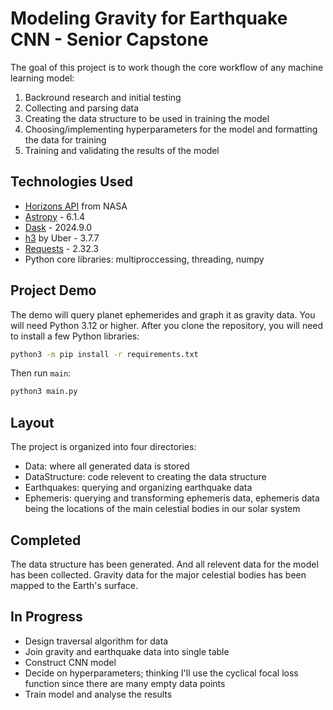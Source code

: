 # Modeling Gravity for Earthquake CNN - Senior Capstone
The goal of this project is to work though the core workflow of any machine learning model:
1. Backround research and initial testing
2. Collecting and parsing data
3. Creating the data structure to be used in training the model
4. Choosing/implementing hyperparameters for the model and formatting the data for training
5. Training and validating the results of the model
## Technologies Used
* [Horizons API](https://ssd.jpl.nasa.gov/horizons/) from NASA
* [Astropy](https://www.astropy.org/) - 6.1.4
* [Dask](https://www.dask.org/) - 2024.9.0
* [h3](https://h3geo.org/) by Uber - 3.7.7
* [Requests](https://pypi.org/project/requests/) - 2.32.3
* Python core libraries: multiproccessing, threading, numpy
## Project Demo
The demo will query planet ephemerides and graph it as gravity data. You will need Python 3.12 or higher. After you clone the repository, you will need to install a few Python libraries:
```bash
python3 -m pip install -r requirements.txt
```
Then run `main`:
```bash
python3 main.py
```
## Layout
The project is organized into four directories:
- Data: where all generated data is stored
- DataStructure: code relevent to creating the data structure
- Earthquakes: querying and organizing earthquake data
- Ephemeris: querying and transforming ephemeris data, ephemeris data being the locations of the main celestial bodies in our solar system
## Completed
The data structure has been generated. And all relevent data for the model has been collected. Gravity data for the major celestial bodies has been mapped to the Earth's surface.
## In Progress
- Design traversal algorithm for data
- Join gravity and earthquake data into single table
- Construct CNN model
- Decide on hyperparameters; thinking I'll use the cyclical focal loss function since there are many empty data points
- Train model and analyse the results

